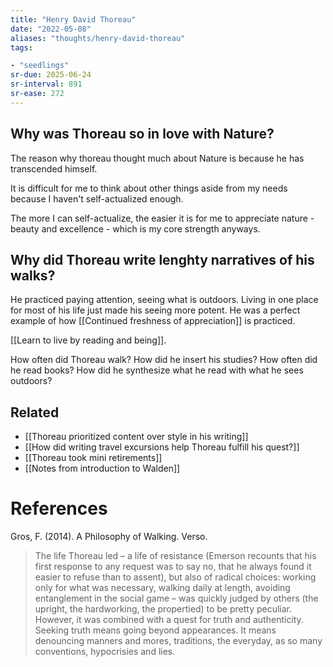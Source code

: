 ```yaml
---
title: "Henry David Thoreau"
date: "2022-05-08"
aliases: "thoughts/henry-david-thoreau"
tags:

- "seedlings"
sr-due: 2025-06-24
sr-interval: 891
sr-ease: 272
---
```


## Why was Thoreau so in love with Nature?

The reason why thoreau thought much about Nature is because he has transcended himself.

It is difficult for me to think about other things aside from my needs because I haven't self-actualized enough.

The more I can self-actualize, the easier it is for me to appreciate nature - beauty and excellence - which is my core strength anyways.

## Why did Thoreau write lenghty narratives of his walks?

He practiced paying attention, seeing what is outdoors. Living in one place for most of his life just made his seeing more potent. He was a perfect example of how [[Continued freshness of appreciation]] is practiced.

[[Learn to live by reading and being]].

How often did Thoreau walk?
How did he insert his studies?
How often did he read books?
How did he synthesize what he read with what he sees outdoors?

## Related

- [[Thoreau prioritized content over style in his writing]]
- [[How did writing travel excursions help Thoreau fulfill his quest?]]
- [[Thoreau took mini retirements]]
- [[Notes from introduction to Walden]]

# References

Gros, F. (2014). A Philosophy of Walking. Verso.

> The life Thoreau led – a life of resistance (Emerson recounts that his first response to any request was to say no, that he always found it easier to refuse than to assent), but also of radical choices: working only for what was necessary, walking daily at length, avoiding entanglement in the social game – was quickly judged by others (the upright, the hardworking, the propertied) to be pretty peculiar. However, it was combined with a quest for truth and authenticity. Seeking truth means going beyond appearances. It means denouncing manners and mores, traditions, the everyday, as so many conventions, hypocrisies and lies.